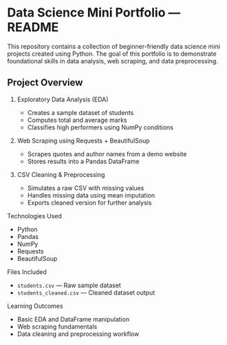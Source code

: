 # Data Science Mini Portfolio — README

This repository contains a collection of beginner-friendly data science mini projects created using Python. The goal of this portfolio is to demonstrate foundational skills in data analysis, web scraping, and data preprocessing.

##  Project Overview

1. Exploratory Data Analysis (EDA)

   * Creates a sample dataset of students
   * Computes total and average marks
   * Classifies high performers using NumPy conditions

2. Web Scraping using Requests + BeautifulSoup

   * Scrapes quotes and author names from a demo website
   * Stores results into a Pandas DataFrame

3. CSV Cleaning & Preprocessing

   * Simulates a raw CSV with missing values
   * Handles missing data using mean imputation
   * Exports cleaned version for further analysis

Technologies Used

* Python
* Pandas
* NumPy
* Requests
* BeautifulSoup

Files Included

* `students.csv` — Raw sample dataset
* `students_cleaned.csv` — Cleaned dataset output

Learning Outcomes

* Basic EDA and DataFrame manipulation
* Web scraping fundamentals
* Data cleaning and preprocessing workflow

